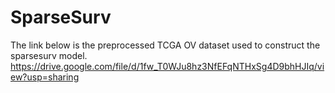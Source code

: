 # SparseSurv

The link below is the preprocessed TCGA OV dataset used to construct the sparsesurv model.
https://drive.google.com/file/d/1fw_T0WJu8hz3NfEFqNTHxSg4D9bhHJIq/view?usp=sharing
